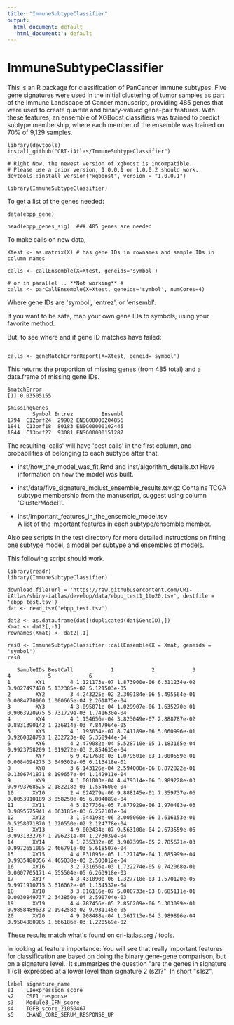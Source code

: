 ```yaml
---
title: "ImmuneSubtypeClassifier"
output:
  html_document: default
  'html_document:': default
---
```


# ImmuneSubtypeClassifier #
This is an R package for classification of PanCancer immune subtypes. Five gene signatures were used in the initial clustering of tumor samples as part of the Immune Landscape of Cancer manuscript, providing 485 genes that were used to create quartile and binary-valued gene-pair features. With these features, an ensemble of XGBoost classifiers was trained to predict subtype membership, where each member of the ensemble was trained on 70% of 9,129 samples.

```{r}
library(devtools)
install_github("CRI-iAtlas/ImmuneSubtypeClassifier")

# Right Now, the newest version of xgboost is incompatible. 
# Please use a prior version, 1.0.0.1 or 1.0.0.2 should work.
devtools::install_version("xgboost", version = "1.0.0.1")

library(ImmuneSubtypeClassifier)
```

To get a list of the genes needed:
```{r}
data(ebpp_gene)

head(ebpp_genes_sig)  ### 485 genes are needed
```

To make calls on new data, 

```{r}
Xtest <- as.matrix(X) # has gene IDs in rownames and sample IDs in column names

calls <- callEnsemble(X=Xtest, geneids='symbol')

# or in parallel .. **Not working** #
calls <- parCallEnsemble(X=Xtest, geneids='symbol', numCores=4)

```
Where gene IDs are 'symbol', 'entrez', or 'ensembl'.

If you want to be safe, map your own gene IDs to symbols, 
using your favorite method.

But, to see where and if gene ID matches have failed:

```{r}

calls <- geneMatchErrorReport(X=Xtest, geneid='symbol')

```
This returns the proportion of missing genes (from 485 total)
and a data.frame of missing gene IDs.

```
$matchError
[1] 0.03505155

$missingGenes
        Symbol Entrez         Ensembl
1794  C12orf24  29902 ENSG00000204856
1841  C13orf18  80183 ENSG00000102445
1844  C13orf27  93081 ENSG00000151287
```

The resulting 'calls' will have 'best calls' in the first column, and probabilities
of belonging to each subtype after that.

* inst/how_the_model_was_fit.Rmd and inst/algorithm_details.txt 
Have information on how the model was built.

* inst/data/five_signature_mclust_ensemble_results.tsv.gz
Contains TCGA subtype membership from the manuscript, suggest using column 'ClusterModel1'.

* inst/important_features_in_the_ensemble_model.tsv  
A list of the important features in each subtype/ensemble member.

Also see scripts in the test directory for more detailed instructions on
fitting one subtype model, a model per subtype and ensembles of models.


This following script should work.
```{r}
library(readr)
library(ImmuneSubtypeClassifier)

download.file(url = 'https://raw.githubusercontent.com/CRI-iAtlas/shiny-iatlas/develop/data/ebpp_test1_1to20.tsv', destfile = 'ebpp_test.tsv')
dat <- read_tsv('ebpp_test.tsv')

dat2 <- as.data.frame(dat[!duplicated(dat$GeneID),])
Xmat <- dat2[,-1]
rownames(Xmat) <- dat2[,1]

res0 <- ImmuneSubtypeClassifier::callEnsemble(X = Xmat, geneids = 'symbol')
res0

   SampleIDs BestCall            1            2            3            4            5            6
1        XY1        4 1.121173e-07 1.873900e-06 6.311234e-02 0.9027497470 5.132385e-02 5.121503e-05
2        XY2        3 4.243225e-02 2.309184e-06 5.495564e-01 0.0084770960 1.000665e-04 2.261875e-04
3        XY3        4 3.095071e-04 1.029907e-06 1.635270e-01 0.9063920975 5.731729e-03 1.741630e-04
4        XY4        4 1.154656e-04 3.823049e-07 2.888787e-02 0.8831390142 1.236814e-03 7.847964e-05
5        XY5        4 1.193054e-07 8.741189e-06 5.060996e-01 0.9260828793 1.232723e-02 5.358944e-04
6        XY6        4 2.479082e-04 5.528710e-05 1.183165e-04 0.9923758209 1.019272e-03 2.854635e-04
7        XY7        6 9.421768e-03 1.079501e-03 1.000559e-01 0.0084094275 3.649302e-05 6.113418e-01
8        XY8        3 6.143126e-04 2.594000e-06 8.872822e-01 0.1306741871 8.199657e-04 1.142911e-04
9        XY9        4 1.001003e-04 4.479314e-06 3.989228e-03 0.9793768525 2.182218e-03 1.554600e-04
10      XY10        2 4.624279e-06 9.888145e-01 7.359737e-06 0.0053910189 3.058250e-05 6.004089e-04
11      XY11        4 5.837736e-05 7.877929e-06 1.970483e-03 0.9895575941 4.063185e-03 6.252101e-04
12      XY12        3 1.944198e-06 2.005060e-06 3.616153e-01 0.5258071870 1.320550e-02 2.124778e-04
13      XY13        4 9.002434e-07 9.563100e-04 2.673559e-06 0.9931332767 1.996231e-04 1.273039e-04
14      XY14        4 1.235332e-05 3.907399e-05 2.785671e-03 0.9972651005 2.466791e-03 5.618507e-04
15      XY15        4 4.831095e-05 1.127145e-04 1.685999e-04 0.9935480356 4.465038e-03 2.503012e-04
16      XY16        3 2.731656e-03 1.722274e-05 9.742068e-01 0.0007705171 4.555504e-05 6.263918e-03
17      XY17        4 3.431090e-06 1.327718e-03 1.570120e-05 0.9971910715 3.616062e-05 1.134532e-04
18      XY18        3 3.816116e-07 5.000733e-03 8.685111e-01 0.0030849737 2.343850e-04 2.590704e-03
19      XY19        4 4.787456e-05 2.856209e-06 5.303099e-01 0.9858489633 2.194258e-02 9.931145e-05
20      XY20        4 9.208488e-04 1.361713e-04 3.989896e-04 0.9504880905 1.666186e-03 1.220569e-02
```

These results match what's found on cri-iatlas.org / tools.



In looking at feature importance: 
You will see that really important features for classification are based on doing the binary gene-gene comparison, but on a signature level.  It summarizes the question "are the genes in signature 1 (s1) expressed at a lower level than signature 2 (s2)?"  In short "s1s2".  

```
label signature_name
s1	  LIexpression_score	
s2	  CSF1_response	
s3	  Module3_IFN_score	
s4	  TGFB_score_21050467	
s5	  CHANG_CORE_SERUM_RESPONSE_UP	
```

